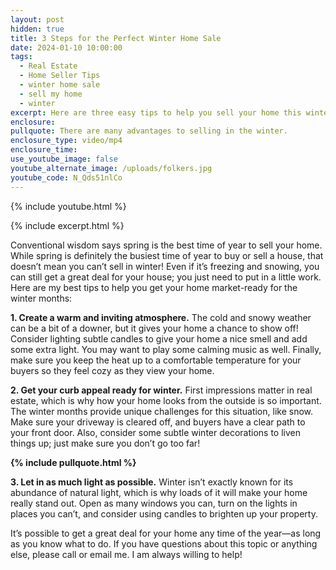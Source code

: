```yaml
---
layout: post
hidden: true
title: 3 Steps for the Perfect Winter Home Sale
date: 2024-01-10 10:00:00
tags:
  - Real Estate
  - Home Seller Tips
  - winter home sale
  - sell my home
  - winter
excerpt: Here are three easy tips to help you sell your home this winter.
enclosure:
pullquote: There are many advantages to selling in the winter.
enclosure_type: video/mp4
enclosure_time:
use_youtube_image: false
youtube_alternate_image: /uploads/folkers.jpg
youtube_code: N_Qds51nlCo
---
```

{% include youtube.html %}

{% include excerpt.html %}

Conventional wisdom says spring is the best time of year to sell your home. While spring is definitely the busiest time of year to buy or sell a house, that doesn’t mean you can’t sell in winter! Even if it’s freezing and snowing, you can still get a great deal for your house; you just need to put in a little work. Here are my best tips to help you get your home market-ready for the winter months:

**1\. Create a warm and inviting atmosphere.** The cold and snowy weather can be a bit of a downer, but it gives your home a chance to show off! Consider lighting subtle candles to give your home a nice smell and add some extra light. You may want to play some calming music as well. Finally, make sure you keep the heat up to a comfortable temperature for your buyers so they feel cozy as they view your home.&nbsp;

**2\. Get your curb appeal ready for winter.** First impressions matter in real estate, which is why how your home looks from the outside is so important. The winter months provide unique challenges for this situation, like snow. Make sure your driveway is cleared off, and buyers have a clear path to your front door. Also, consider some subtle winter decorations to liven things up; just make sure you don’t go too far!

**{% include pullquote.html %}**

**3\. Let in as much light as possible.** Winter isn’t exactly known for its abundance of natural light, which is why loads of it will make your home really stand out. Open as many windows you can, turn on the lights in places you can’t, and consider using candles to brighten up your property.&nbsp;

It’s possible to get a great deal for your home any time of the year—as long as you know what to do. If you have questions about this topic or anything else, please call or email me. I am always willing to help!